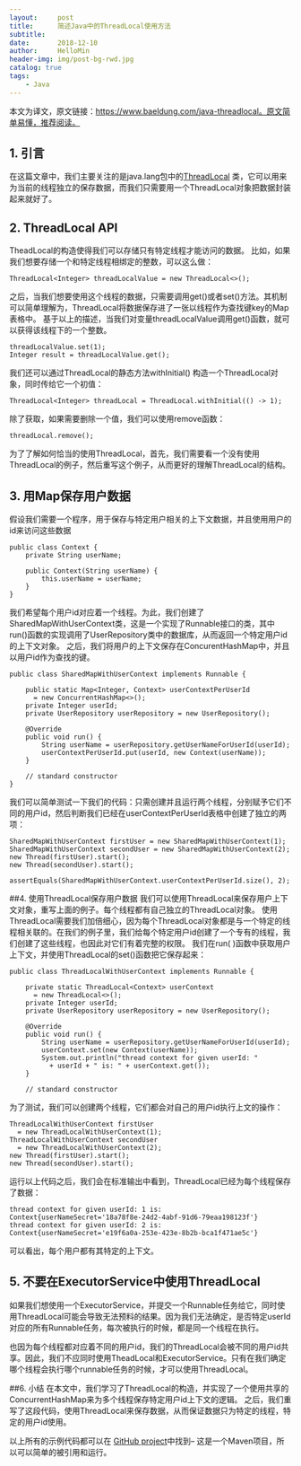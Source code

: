 ```yaml
---
layout:     post
title:      简述Java中的ThreadLocal使用方法
subtitle:   
date:       2018-12-10
author:     HelloMin
header-img: img/post-bg-rwd.jpg
catalog: true
tags:
    - Java
---
```

本文为译文，原文链接：https://www.baeldung.com/java-threadlocal。原文简单易懂，推荐阅读。

## 1. 引言

在这篇文章中，我们主要关注的是java.lang包中的[ThreadLocal](https://docs.oracle.com/javase/7/docs/api/java/lang/ThreadLocal.html) 类，它可以用来为当前的线程独立的保存数据，而我们只需要用一个ThreadLocal对象把数据封装起来就好了。

## 2. ThreadLocal API
TheadLocal的构造使得我们可以存储只有特定线程才能访问的数据。
比如，如果我们想要存储一个和特定线程相绑定的整数，可以这么做：

```
ThreadLocal<Integer> threadLocalValue = new ThreadLocal<>();
```
之后，当我们想要使用这个线程的数据，只需要调用get()或者set()方法。其机制可以简单理解为，ThreadLocal将数据保存进了一张以线程作为查找键key的Map表格中。
基于以上的描述，当我们对变量threadLocalValue调用get()函数，就可以获得该线程下的一个整数。
```
threadLocalValue.set(1);
Integer result = threadLocalValue.get();
```
我们还可以通过ThreadLocal的静态方法withInitial() 构造一个ThreadLocal对象，同时传给它一个初值：

```
ThreadLocal<Integer> threadLocal = ThreadLocal.withInitial(() -> 1);
```

除了获取，如果需要删除一个值，我们可以使用remove函数：

```
threadLocal.remove();
```

为了了解如何恰当的使用ThreadLocal，首先，我们需要看一个没有使用ThreadLocal的例子，然后重写这个例子，从而更好的理解ThreadLocal的结构。
## 3. 用Map保存用户数据
假设我们需要一个程序，用于保存与特定用户相关的上下文数据，并且使用用户的id来访问这些数据

```
public class Context {
    private String userName;

    public Context(String userName) {
        this.userName = userName;
    }
}
```

我们希望每个用户id对应着一个线程。为此，我们创建了SharedMapWithUserContext类，这是一个实现了Runnable接口的类，其中run()函数的实现调用了UserRepository类中的数据库，从而返回一个特定用户id的上下文对象。
之后，我们将用户的上下文保存在ConcurentHashMap中，并且以用户id作为查找的键。

```
public class SharedMapWithUserContext implements Runnable {

    public static Map<Integer, Context> userContextPerUserId
      = new ConcurrentHashMap<>();
    private Integer userId;
    private UserRepository userRepository = new UserRepository();

    @Override
    public void run() {
        String userName = userRepository.getUserNameForUserId(userId);
        userContextPerUserId.put(userId, new Context(userName));
    }

    // standard constructor
}
```

我们可以简单测试一下我们的代码：只需创建并且运行两个线程，分别赋予它们不同的用户id，然后判断我们已经在userContextPerUserId表格中创建了独立的两项：

```
SharedMapWithUserContext firstUser = new SharedMapWithUserContext(1);
SharedMapWithUserContext secondUser = new SharedMapWithUserContext(2);
new Thread(firstUser).start();
new Thread(secondUser).start();

assertEquals(SharedMapWithUserContext.userContextPerUserId.size(), 2);
```

##4. 使用ThreadLocal保存用户数据
我们可以使用ThreadLocal来保存用户上下文对象，重写上面的例子。每个线程都有自己独立的ThreadLocal对象。
使用ThreadLocal需要我们加倍细心，因为每个ThreadLocal对象都是与一个特定的线程相关联的。在我们的例子里，我们给每个特定用户id创建了一个专有的线程，我们创建了这些线程，也因此对它们有着完整的权限。
我们在run( )函数中获取用户上下文，并使用ThreadLocal的set()函数把它保存起来：

```
public class ThreadLocalWithUserContext implements Runnable {

    private static ThreadLocal<Context> userContext
      = new ThreadLocal<>();
    private Integer userId;
    private UserRepository userRepository = new UserRepository();

    @Override
    public void run() {
        String userName = userRepository.getUserNameForUserId(userId);
        userContext.set(new Context(userName));
        System.out.println("thread context for given userId: "
          + userId + " is: " + userContext.get());
    }

    // standard constructor
```

为了测试，我们可以创建两个线程，它们都会对自己的用户id执行上文的操作：

```
ThreadLocalWithUserContext firstUser
  = new ThreadLocalWithUserContext(1);
ThreadLocalWithUserContext secondUser
  = new ThreadLocalWithUserContext(2);
new Thread(firstUser).start();
new Thread(secondUser).start();
```

运行以上代码之后，我们会在标准输出中看到，ThreadLocal已经为每个线程保存了数据：

```
thread context for given userId: 1 is: Context{userNameSecret='18a78f8e-24d2-4abf-91d6-79eaa198123f'}
thread context for given userId: 2 is: Context{userNameSecret='e19f6a0a-253e-423e-8b2b-bca1f471ae5c'}
```

可以看出，每个用户都有其特定的上下文。

## 5. 不要在ExecutorService中使用ThreadLocal

如果我们想使用一个ExecutorService，并提交一个Runnable任务给它，同时使用ThreadLocal可能会导致无法预料的结果。因为我们无法确定，是否特定userId对应的所有Runnable任务，每次被执行的时候，都是同一个线程在执行。

也因为每个线程都对应着不同的用户id，我们的ThreadLocal会被不同的用户id共享。因此，我们不应同时使用TheadLocal和ExecutorService。只有在我们确定哪个线程会执行哪个runnable任务的时候，才可以使用ThreadLocal。

##6. 小结
在本文中，我们学习了ThreadLocal的构造，并实现了一个使用共享的ConcurrentHashMap来为多个线程保存特定用户id上下文的逻辑。
之后，我们重写了这段代码，使用ThreadLocal来保存数据，从而保证数据只为特定的线程，特定的用户id使用。

以上所有的示例代码都可以在 [GitHub project](https://github.com/eugenp/tutorials/tree/master/core-java-concurrency)中找到– 这是一个Maven项目，所以可以简单的被引用和运行。
